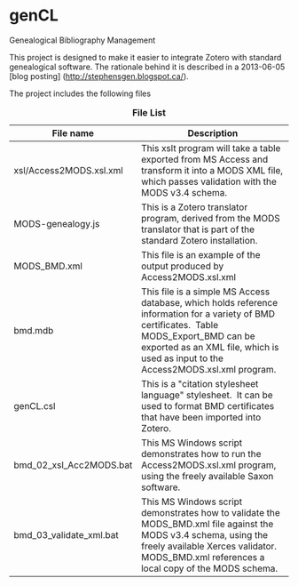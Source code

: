 genCL
=====

Genealogical Bibliography Management

This project is designed to make it easier to integrate Zotero with standard
genealogical software.  The rationale behind it is described in a 2013-06-05
[blog posting] (http://stephensgen.blogspot.ca/).

The project includes the following files

<table>
<caption><b>File List</b></caption>
<thead>
<th>File name</th>
<th>Description</th>
</thead>
<tbody>
<tr>
<td>xsl/Access2MODS.xsl.xml</td>
<td>This xslt program will take a table exported from MS Access and
transform it into a MODS XML file, which passes validation with
the MODS v3.4 schema.</td>
</tr>
<tr>
<td>MODS-genealogy.js</td>
<td>This is a Zotero translator program, derived from the MODS
translator that is part of the standard Zotero installation.</td>
</tr>
<tr>
<td>MODS_BMD.xml</td>
<td>This file is an example of the output produced by
Access2MODS.xsl.xml</td>
</tr>
<tr>
<td>bmd.mdb</td>
<td>This file is a simple MS Access database, which holds
reference information for a variety of BMD certificates.&#160;
Table MODS_Export_BMD can be exported as an XML file, which is
used as input to the Access2MODS.xsl.xml program.</td>
</tr>
<tr>
<td>genCL.csl</td>
<td>This is a "citation stylesheet language" stylesheet.&#160;
It can be used to format BMD certificates that have been 
imported into Zotero.</td>
</tr>
<tr>
<td>bmd_02_xsl_Acc2MODS.bat</td>
<td>This MS Windows script demonstrates how to run the
Access2MODS.xsl.xml program, using the freely available
Saxon software.</td>
</tr>
<tr>
<td>bmd_03_validate_xml.bat</td>
<td>This MS Windows script demonstrates how to validate the
MODS_BMD.xml file against the MODS v3.4 schema, using the
freely available Xerces validator.&#160; MODS_BMD.xml
references a local copy of the MODS schema.</td>
</tr>
</tbody>
</table>


